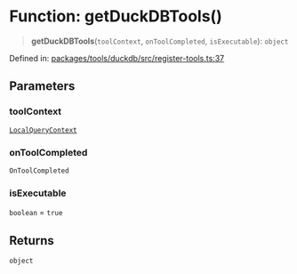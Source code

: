 # Function: getDuckDBTools()

> **getDuckDBTools**(`toolContext`, `onToolCompleted`, `isExecutable`): `object`

Defined in: [packages/tools/duckdb/src/register-tools.ts:37](https://github.com/GeoDaCenter/openassistant/blob/bf312b357cb340f1f76fa8b62441fb39bcbce0ce/packages/tools/duckdb/src/register-tools.ts#L37)

## Parameters

### toolContext

[`LocalQueryContext`](../type-aliases/LocalQueryContext.md)

### onToolCompleted

`OnToolCompleted`

### isExecutable

`boolean` = `true`

## Returns

`object`
